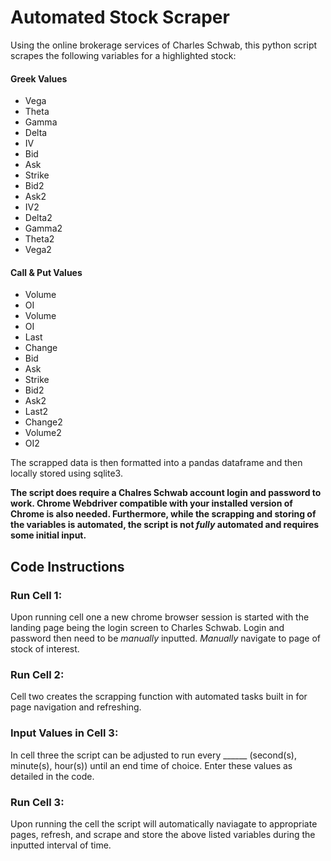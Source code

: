 # Automated Stock Scraper
Using the online brokerage services of Charles Schwab, this python script scrapes the following variables for a highlighted stock:
#### Greek Values                   
+ Vega                             
+ Theta                            
+ Gamma
+ Delta
+ IV
+ Bid
+ Ask 
+ Strike
+ Bid2
+ Ask2
+ IV2
+ Delta2
+ Gamma2
+ Theta2
+ Vega2

 #### Call & Put Values
+ Volume
+ OI
+ Volume
+ OI
+ Last
+ Change
+ Bid
+ Ask
+ Strike
+ Bid2
+ Ask2
+ Last2
+ Change2
+ Volume2
+ OI2

The scrapped data is then formatted into a pandas dataframe and then locally stored using sqlite3. 

**The script does require a Chalres Schwab account login and password to work. Chrome Webdriver compatible with your installed version of Chrome is also needed. Furthermore, while the scrapping and storing of the variables is automated, the script is not _fully_ automated and requires some initial input.** 

## Code Instructions

### Run Cell 1:
Upon running cell one a new chrome browser session is started with the landing page being the login screen to Charles Schwab. Login and password then need to be _manually_ inputted. _Manually_ navigate to page of stock of interest.

### Run Cell 2:
Cell two creates the scrapping function with automated tasks built in for page navigation and refreshing. 

### Input Values in Cell 3:
In cell three the script can be adjusted to run every ______ (second(s), minute(s), hour(s)) until an end time of choice. Enter these values as detailed in the code. 

### Run Cell 3: 
Upon running the cell the script will automatically naviagate to appropriate pages, refresh, and scrape and store the above listed variables during the inputted interval of time.





